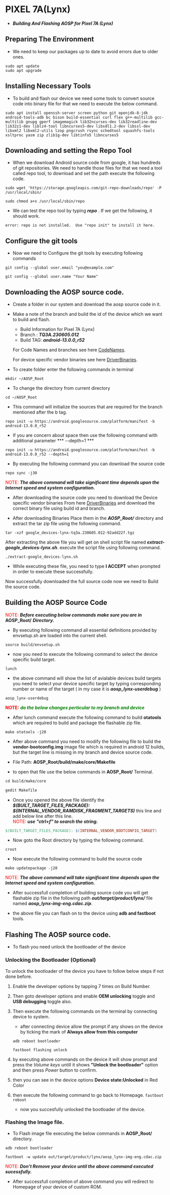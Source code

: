 # PIXEL 7A(Lynx)
*  ***Building And Flashing AOSP for Pixel 7A (Lynx)***

## Preparing The Environment
*  We need to keep our packages up to date to avoid errors due to older ones.
```
sudo apt update
sudo apt upgrade
```

## Installing Necessary Tools
*  To build and flash our device we need some tools to convert source code into binary file for that we need to execute the below command.
```
sudo apt install openssh-server screen python git openjdk-8-jdk android-tools-adb bc bison build-essential curl flex g++-multilib gcc-multilib gnupg gperf imagemagick lib32ncurses-dev lib32readline-dev lib32z1-dev liblz4-tool libncurses5-dev libsdl1.2-dev libssl-dev libxml2 libxml2-utils lzop pngcrush rsync schedtool squashfs-tools xsltproc yasm zip zlib1g-dev libtinfo5 libncurses5
```
## Downloading and setting the Repo Tool
*  When we download Android source code from google, it has hundreds of git repositories. We need to handle those files for that we need a tool called repo tool, to download and set the path execute the following code.
```
sudo wget 'https://storage.googleapis.com/git-repo-downloads/repo' -P /usr/local/sbin/

sudo chmod a+x /usr/local/sbin/repo
```
*  We can test the repo tool by typing  ***repo*** . If we get the following, it should work.
```
error: repo is not installed.  Use "repo init" to install it here.
```

## Configure the git tools
*  Now we need to Configure the git tools by executing following commands
```
git config --global user.email "you@example.com"

git config --global user.name "Your Name"
```
## Downloading the AOSP source code.
*  Create a folder in our system and download the aosp source code in it.
*  Make a note of the branch and build the id of the device which we want to build and flash.
    *  Build Information for Pixel 7A (Lynx)
    *  Branch : ***TQ3A.230605.012***
    *  Build TAG: ***android-13.0.0_r52***

    For Code Names and branches see here [CodeNames](https://source.android.com/setup/start/build-numbers).

    For device specific vendor binaries see here [DriverBinaries](https://dl.google.com/dl/android/aosp/google_devices-lynx-tq3a.230605.012-92add22f.tgz).

*  To create folder enter the following commands in terminal
```
mkdir ~/AOSP_Root
```
*  To change the directory from current directory
```
cd ~/AOSP_Root
```
*  This command will initialize the sources that are required for the branch mentioned after the b tag.
```
repo init -u https://android.googlesource.com/platform/manifest -b android-13.0.0_r52
```
*  If you are concern about space then use the following command with additional parameter *** --depth=1 ***
```
repo init -u https://android.googlesource.com/platform/manifest -b android-13.0.0_r52 --depth=1
```
*  By executing the following command you can download the source code
```
repo sync -j30
```

<span style="color:Red">NOTE:</span> ***The above command will take significant time depends upon the Internet speed and system configuration.***

*  After downloading the source code you need to download the Device specific vendor binaries From here [DriverBinaries](https://developers.google.com/android/drivers#lynxtq3a.230605.012) and download the correct binary file using build id and branch.

*  After downloading Binaries Place them in the ***AOSP_Root/*** directory and extract the tar zip file using the following command.
```
tar -xzf google_devices-lynx-tq3a.230605.012-92add22f.tgz
```

After extracting the above file you will get on shell script file named ***extract-google_devices-lynx.sh***. execute the script file using following command.
```
./extract-google_devices-lynx.sh
```
*  While executing these file, you need to type **I ACCEPT** when prompted in order to execute these successfully.

Now successfully downloaded the full source code now we need to Build the source code.

## Building the AOSP Source Code

<span style="color:Red">NOTE:</span> ***Before executing below commands make sure you are in*** **AOSP_Root/** ***Directory.***

*  By executing following command all essential definitions provided by envsetup.sh are loaded into the current shell.
```
source build/envsetup.sh
```
*  now you need to execute the following command to select the device specific build target.
```
lunch
```
*  the above command will show the list of avialable devices build targets you need to select your device specific target by typing corresponding number or name of the target ( in my case it is ***aosp_lynx-userdebug*** )

```
aosp_lynx-userdebug
```
<span style="color:Red">**NOTE:**</span>  <span style="color:green"> ***do the below changes perticular to my branch and device***</span>

*  After lunch command execute the following command to build **otatools** which are required to build and package the flashable zip file.
```
make otatools -j20
```
*  After above command you need to modify the following file to build the **vendor-bootconfig.img** image file which is required in android 12 builds, but the target line is missing in my branch and device source code.

*  File Path:  **AOSP_Root/build/make/core/Makefile**
*  to open that file use the below commands in **AOSP_Root/** Terminal.
```mk
cd build/make/core

gedit Makefile
```
*  Once you opened the above file identify the ***$(BUILT_TARGET_FILES_PACKAGE): $(INTERNAL_VENDOR_RAMDISK_FRAGMENT_TARGETS)*** this line and add below line after this line.  
<span style="color:Red">NOTE:</span> ***use "ctrl+f" to search the string.***
```mk 
$(BUILT_TARGET_FILES_PACKAGE): $(INTERNAL_VENDOR_BOOTCONFIG_TARGET)
```

*  Now goto the Root directory by typing the following command.
```
croot
```

*  Now execute the following command to build the source code
```
make updatepackage -j20
```
<span style="color:Red">NOTE:</span> ***The above command will take significant time depends upon the Internet speed and system configuration.***

*  After successfull completion of building source code you will get flashable zip file in the following path ***out/target/product/lynx/*** file named ***aosp_lynx-img-eng.cdac.zip***.

*  the above file you can flash on to the device using **adb and fastboot** tools.

## Flashing The AOSP source code.

*  To flash you need unlock the bootloader of the device 

### Unlocking the Bootloader (Optional)

To unlock the bootloader of the device you have to follow below steps if not done before.

1. Enable the developer options by tapping 7 times on Build Number.
2.  Then goto developer options and enable **OEM unlocking** toggle and **USB debugging** toggle also.
3.  Then execute the following commands on the terminal by connecting device to system.
       *  after connecting device allow the prompt if any shows on the device by ticking the mark of **Always allow from this computer**
    ```
    adb reboot bootloader
    
    fastboot flashing unlock
    ```

4.  by executing above commands on the device it will show prompt and press the *Volume keys* untill it shows **"Unlock the bootloader"** option and then press *Power* button to confirm.

5.  then you can see in the device options **Device state:Unlocked** in Red Color
6.  then execute the following command to go back to Homepage.
        ```
        fastboot reboot
        ```

    *  now you succesfully unlocked the bootloader of the device.

### Flashing the Image file.

*  To Flash image file executing the below commands in **AOSP_Root/** directory.

```
adb reboot bootloader

fastboot -w update out/target/product/lynx/aosp_lynx-img-eng.cdac.zip
```

<span style="color:Red">NOTE:</span> ***Don't Remove your device until the above command executed sucessfully.***

*  After successfull completion of above command you will redirect to Homepage of your device of custom ROM. 